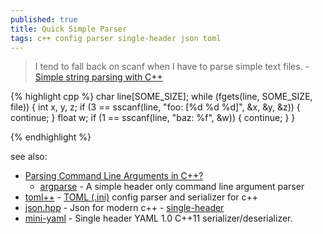 ```yaml
---
published: true
title: Quick Simple Parser
tags: c++ config parser single-header json toml
---
```

> I tend to fall back on scanf when I have to parse simple text files. - [Simple string parsing with C++](https://stackoverflow.com/questions/2880903/simple-string-parsing-with-c)

{% highlight cpp %}
char line[SOME_SIZE];
while (fgets(line, SOME_SIZE, file)) {
    int x, y, z;
    if (3 == sscanf(line, "foo: [%d %d %d]", &x, &y, &z)) {
        continue;
    }
    float w;
    if (1 == sscanf(line, "baz: %f", &w)) {
        continue;
    }
}

{% endhighlight %}

see also:
- [Parsing Command Line Arguments in C++?](https://stackoverflow.com/questions/865668/parsing-command-line-arguments-in-c)
	- [argparse](https://github.com/jamolnng/argparse) - A simple header only command line argument parser
- [toml++](https://marzer.github.io/tomlplusplus/index.html) - [TOML (.ini)](https://toml.io/en/) config parser and serializer for c++
- [json.hpp](https://github.com/nlohmann/json) - Json for modern c++ - [single-header](https://json.nlohmann.me/integration/)
- [mini-yaml](https://github.com/jimmiebergmann/mini-yaml) - Single header YAML 1.0 C++11 serializer/deserializer.
